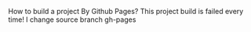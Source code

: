 How to build a project By Github Pages?
This project build is failed every time!
I change source branch gh-pages